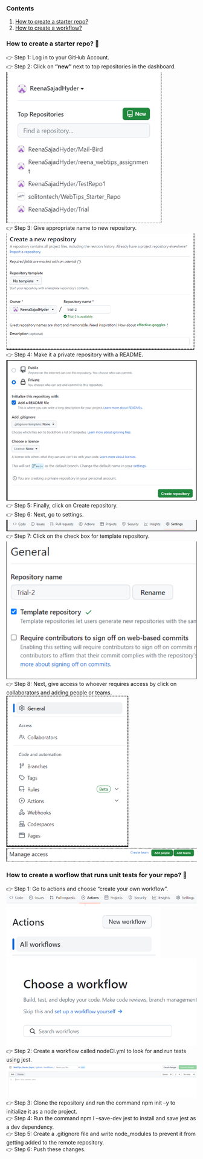 ### Contents
1. [How to create a starter repo?](https://github.com/solitontech/WebTips_Starter_Repo/blob/main/Documentation.md#how-to-create-a-starter-repo-) 
2. [How to create a workflow?](https://github.com/solitontech/WebTips_Starter_Repo/blob/main/Documentation.md#how-to-create-a-worflow-that-runs-unit-tests-for-your-repo-)
### How to create a starter repo? 🏁 
👉 Step 1: Log in to your GitHub Account. \
👉 Step 2: Click on **“new”** next to top repositories in the dashboard. \
![create a new repo](https://github.com/solitontech/WebTips_Starter_Repo/blob/main/documentation_assets/CreateStarterRepo/Step1.PNG) \
👉 Step 3: Give appropriate name to new repository. \
![give name to repo](https://github.com/solitontech/WebTips_Starter_Repo/blob/main/documentation_assets/CreateStarterRepo/Step2.PNG) \
👉 Step 4: Make it a private repository with a README. \
![make repo private](https://github.com/solitontech/WebTips_Starter_Repo/blob/main/documentation_assets/CreateStarterRepo/Step3.PNG) \
👉 Step 5: Finally, click on Create repository. \
👉 Step 6: Next, go to settings. \
![go to settings](https://github.com/solitontech/WebTips_Starter_Repo/blob/main/documentation_assets/CreateStarterRepo/Step4.PNG) \
👉 Step 7:  Click on the check box for template repository. \
![make it a template repo](https://github.com/solitontech/WebTips_Starter_Repo/blob/main/documentation_assets/CreateStarterRepo/Step5.PNG) \
👉 Step 8: Next, give access to whoever requires access by click on collaborators and adding people or teams. \
![add collaborators](https://github.com/solitontech/WebTips_Starter_Repo/blob/main/documentation_assets/CreateStarterRepo/Step6_1.PNG) \
![add collaborators](https://github.com/solitontech/WebTips_Starter_Repo/blob/main/documentation_assets/CreateStarterRepo/Step6_2.PNG) 

 
### How to create a worflow that runs unit tests for your repo? 🏁
👉 Step 1: Go to actions and choose “create your own workflow”. \
![create a workflow](https://github.com/solitontech/WebTips_Starter_Repo/blob/main/documentation_assets/PipelineImages/Step1.PNG) \
![create a workflow](https://github.com/solitontech/WebTips_Starter_Repo/blob/main/documentation_assets/PipelineImages/Step2.PNG) \
![create a workflow](https://github.com/solitontech/WebTips_Starter_Repo/blob/main/documentation_assets/PipelineImages/Step3.PNG) \
👉 Step 2: Create a workflow called nodeCI.yml to look for and run tests using jest. \
![create a workflow](https://github.com/solitontech/WebTips_Starter_Repo/blob/main/documentation_assets/PipelineImages/Step4.PNG) \
👉 Step 3: Clone the repository and run the command npm init –y to initialize it as a node project. \
👉 Step 4: Run the command npm I –save-dev jest to install and save jest as a dev dependency. \
👉 Step 5: Create a .gitignore file and write node_modules to prevent it from getting added to the remote repository. \
👉 Step 6: Push these changes. 
